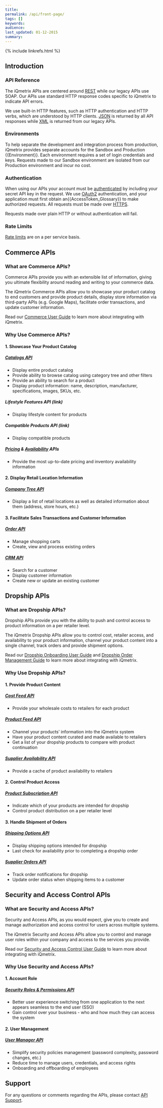 ```yaml
---
title: 
permalink: /api/front-page/
tags: []
keywords: 
audience: 
last_updated: 01-12-2015
summary: 
---
```

{% include linkrefs.html %}

## Introduction

### API Reference

The iQmetrix APIs are centered around [REST](http://en.wikipedia.org/wiki/Representational_state_transfer) while our legacy APIs use SOAP. Our APIs use standard HTTP response codes specific to iQmetrix to indicate API errors.

We use built-in HTTP features, such as HTTP authentication and HTTP verbs, which are understood by HTTP clients. [JSON](http://json.org/) is returned by all API responses while [XML](http://en.wikipedia.org/wiki/XML) is returned from our legacy APIs.

### Environments

To help separate the development and integration process from production, iQmetrix provides separate accounts for the Sandbox and Production {{Environment}}. Each environment requires a set of login credentials and keys. Requests made to our Sandbox environment are isolated from our Production environment and incur no cost.

### Authentication

When using our APIs your account must be [authenticated](/api/authentication/) by including your secret API key in the request. We use [OAuth2](http://oauth.net/2/) authentication, and your application must first obtain an{{AccessToken_Glossary}} to make authorized requests. All requests must be made over [HTTPS](http://en.wikipedia.org/wiki/HTTPS).

Requests made over plain HTTP or without authentication will fail.

### Rate Limits

[Rate limits](/api/rate-limiting) are on a per service basis.

## Commerce APIs

### What are Commerce APIs?

Commerce APIs provide you with an extensible list of information, giving you ultimate flexibility around reading and writing to your commerce data.

The iQmetrix Commerce APIs allow you to showcase your product catalog to end customers and provide product details, display store information via third-party APIs (e.g. Google Maps), facilitate order transactions, and update customer information.

Read our [Commerce User Guide]() to learn more about integrating with iQmetrix.

### Why Use Commerce APIs?

#### 1.  Showcase Your Product Catalog

##### [Catalogs API](/api/catalog)

* Display entire product catalog
* Provide ability to browse catalog using category tree and other filters
* Provide an ability to search for a product
* Display product information: name, description, manufacturer, specifications, images, SKUs, etc.

##### Lifestyle Features API (link) 
* Display lifestyle content for products

##### Compatible Products API (link)
* Display compatible products

##### [Pricing](/api/pricing) & [Availability](/api/availability) APIs
* Provide the most up-to-date pricing and inventory availability information

#### 2.  Display Retail Location Information

##### [Company Tree API](/api/company-tree)
* Display a list of retail locations as well as detailed information about them (address, store hours, etc.)

#### 3.  Facilitate Sales Transactions and Customer Information

##### [Order API](/api/orders)
* Manage shopping carts
* Create, view and process existing orders

##### [CRM API](/api/crm)
* Search for a customer
* Display customer information
* Create new or update an existing customer

## Dropship APIs

### What are Dropship APIs?

Dropship APIs provide you with the ability to push and control access to product information on a per retailer level.

The iQmetrix Dropship APIs allow you to control cost, retailer access, and availability to your product information, channel your product content into a single channel, track orders and provide shipment options.

Read our [Dropship Onboarding User Guide](/guides/dropship-onboarding-guide) and [Dropship Order Management Guide](/guides/dropship-order-guide) to learn more about integrating with iQmetrix.

### Why Use Dropship APIs?

#### 1.  Provide Product Content 

##### [Cost Feed API](/api/cost-feed)

* Provide your wholesale costs to retailers for each product

##### [Product Feed API](/api/product-feed)

* Channel your products’ information into the iQmetrix system
* Have your product content curated and made available to retailers
* Get a list of your dropship products to compare with product continuation

##### [Supplier Availability API](/api/supplier-availability)

* Provide a cache of product availability to retailers

#### 2.  Control Product Access

##### [Product Subscription API](/api/product-subscription)

* Indicate which of your products are intended for dropship
* Control product distribution on a per retailer level

#### 3.  Handle Shipment of Orders

##### [Shipping Options API](/api/shipping-options)

* Display shipping options intended for dropship
* Last check for availability prior to completing a dropship order

##### [Supplier Orders API](/api/supplier-orders)

* Track order notifications for dropship
* Update order status when shipping items to a customer 


## Security and Access Control APIs

### What are Security and Access APIs?

Security and Access APIs, as you would expect, give you to create and manage authorization and access control for users across multiple systems.

The iQmetrix Security and Access APIs allow you to control and manage user roles within your company and access to the services you provide.

Read our [Security and Access Control User Guide]() to learn more about integrating with iQmetrix.

### Why Use Security and Access APIs?

#### 1.  Account Role

##### [Security Roles & Permissions API](/api/security-roles) 

* Better user experience switching from one application to the next appears seamless to the end user (SSO)
* Gain control over your business - who and how much they can access the system

#### 2.  User Management

##### [User Manager API](/api/user-manager)

* Simplify security policies management (password complexity, password changes, etc.)
* Reduce time to manage users, credentials, and access rights
* Onboarding and offboarding of employees

## Support

For any questions or comments regarding the APIs, please contact <a href="mailto:{{site.support_email}}?subject=API Question">API Support</a>.